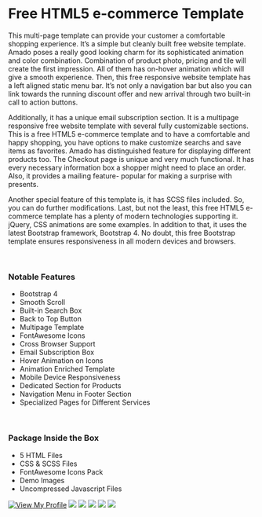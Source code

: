 # Free HTML5 e-commerce Template

This multi-page template can provide your customer a comfortable shopping experience. It’s a simple but cleanly built free website template. Amado poses a really good looking charm for its sophisticated animation and color combination. Combination of product photo, pricing and tile will create the first impression. All of them has on-hover animation which will give a smooth experience. Then, this free responsive website template has a left aligned static menu bar. It’s not only a navigation bar but also you can link towards the running discount offer and new arrival through two built-in call to action buttons.

Additionally, it has a unique email subscription section. It is a multipage responsive free website template with several fully customizable sections. This is a free HTML5 e-commerce template and to have a comfortable and happy shopping, you have options to make customize searchs and save items as favorites. Amado has distinguished feature for displaying different products too. The Checkout page is unique and very much functional. It has every necessary information box a shopper might need to place an order. Also, it provides a mailing feature- popular for making a surprise with presents.

Another special feature of this template is, it has SCSS files included. So, you can do further modifications. Last, but not the least, this free HTML5 e-commerce template has a plenty of modern technologies supporting it. jQuery, CSS animations are some examples. In addition to that, it uses the latest Bootstrap framework, Bootstrap 4. No doubt, this free Bootstrap template ensures responsiveness in all modern devices and browsers.

<p>&nbsp;</p>
<h3>Notable Features</h3>
<ul class="special">
<li>Bootstrap 4</li>
<li>Smooth Scroll</li>
<li>Built-in Search Box</li>
<li>Back to Top Button</li>
<li>Multipage Template</li>
<li>FontAwesome Icons</li>
<li>Cross Browser Support</li>
<li>Email Subscription Box</li>
<li>Hover Animation on Icons</li>
<li>Animation Enriched Template</li>
<li>Mobile Device Responsiveness</li>
<li>Dedicated Section for Products</li>
<li>Navigation Menu in Footer Section</li>
<li>Specialized Pages for Different Services</li>
</ul>
<p>&nbsp;</p>
<h3>Package Inside the Box</h3>
<ul class="special">
<li>5 HTML Files</li>
<li>CSS &amp; SCSS Files</li>
<li>FontAwesome Icons Pack</li>
<li>Demo Images</li>
<li>Uncompressed Javascript Files</li>
</ul>
 
<a href="https://github.com/mscbuild"><img src="https://camo.githubusercontent.com/e9f3798d5901d27fe2097e37c8e91edb808b38b236dbebd836638c12b836ed7b/68747470733a2f2f696d672e736869656c64732e696f2f62616467652f566965772d4d795f50726f66696c652d677265656e3f6c6f676f3d476974487562" alt="View My Profile" data-canonical-src="https://img.shields.io/badge/View-My_Profile-green?logo=GitHub" style="max-width: 100%;"></a>
 ![](https://komarev.com/ghpvc/?username=mscbuild) 
 ![](https://img.shields.io/github/license/mscbuild/e-commerce) 
 ![](https://img.shields.io/github/repo-size/mscbuild/e-commerce)
![](https://img.shields.io/badge/PRs-Welcome-green)
![](https://img.shields.io/badge/code%20style-html/css-green)
